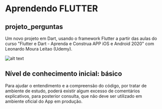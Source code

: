 # Aprendendo FLUTTER 
## projeto_perguntas

Um novo projeto em Dart, usando o framework Flutter a partir das aulas do curso "Flutter e Dart - Aprenda e Construa APP iOS e Android 2020" com Leonardo Moura Leitao (Udemy).

![alt text](https://w3pd.com.br/wp-content/uploads/2020/10/logo_topo_W3PD.png "W3PD DIGITAL")

## Nível de conhecimento inicial: básico

Para ajudar o entendimento e a compreensão do código, por tratar de ambiente de estudo, poderá existir algum excesso de comentários explicativos, para posterior consulta, que não deve ser utilizado em ambiente oficial do App em produção.
